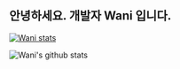 ## 안녕하세요. 개발자 Wani 입니다.

[![Wani stats](https://github-readme-stats.vercel.app/api/wakatime?username=oen142)](https://github.com/anuraghazra/github-readme-stats)





![Wani's github stats](https://github-readme-stats.vercel.app/api?username=oen142&show_icons=true)


<!--
**oen142/oen142** is a ✨ _special_ ✨ repository because its `README.md` (this file) appears on your GitHub profile.

Here are some ideas to get you started:

- 🔭 I’m currently working on ...
- 🌱 I’m currently learning ...
- 👯 I’m looking to collaborate on ...
- 🤔 I’m looking for help with ...
- 💬 Ask me about ...
- 📫 How to reach me: ...
- 😄 Pronouns: ...
- ⚡ Fun fact: ...
-->
